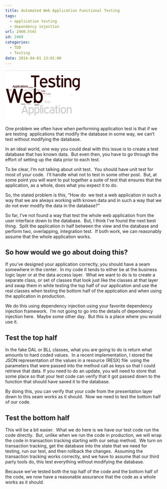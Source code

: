 ```yaml
---
title: Automated Web Application Functional Testing
tags:
  - application testing
  - dependency injection
url: 2460.html
id: 2460
categories:
  - TDD
  - Testing
date: 2014-04-01 13:01:00
---
```


![WebTestingCloud](/uploads/2014/03/WebTestingCloud.png "WebTestingCloud")

One problem we often have when performing application test is that if we are testing  applications that modify the database in some way, we can’t test without modifying the database.

In an ideal world, one way you could deal with this issue is to create a test database that has known data.  But even then, you have to go through the effort of setting up the data prior to each test.

To be clear, I’m not talking about unit test.  You should have unit test for most of your code.  I’ll handle what not to test in some other post.  But, at some point you will want to put together a suite of test that ensures that the application, as a whole, does what you expect it to do.

So, the stated problem is this, “How do  we test a web application in such a way that we are always working with known data and in such a way that we do not ever modify the data in the database?”

So far, I’ve not found a way that test the whole web application from the user interface down to the database.  But, I think I’ve found the next best thing.  Split the application in half between the view and the database and perform two, overlapping, integration test.  If both work, we can reasonably assume that the whole application works.

So how would we go about doing this?
------------------------------------

If you’ve designed your application correctly, you should have a seam somewhere in the center.  In my code it tends to either be at the business logic layer or at the data access layer.  What we want to do is to create a separate class, or set of classes that look just like the classes at that layer and swap them in while testing the top half of our application and use the real classes when testing the bottom half of the application and when using the application in production.

We do this using dependency injection using your favorite dependency injection framework.  I’m not going to go into the details of dependency injection here.  Maybe some other day.  But this is a place where you would use it.

Test the top half
-----------------

In the fake DAL or BLL classes, what you are going to do is return what amounts to hard coded values.  In a recent implementation, I stored the JSON representation of the values in a resource (RESX) file  using the parameters that were passed into the method call as keys so that I could retrieve that data. If you need to do an update, you will need to store that some place so that your test code can verify that it got passed down to the function that should have saved it to the database.

By doing this, you can verify that your code from the presentation layer down to this seam works as it should.  Now we need to test the bottom half of our code.

Test the bottom half
--------------------

This will be a bit easier.  What we do here is we have our test code run the code directly.  But, unlike when we run the code in production, we will wrap the code in transaction tracking starting with our setup method.  We turn on transaction tracking, get the database into the state that we need for testing, run our test, and then rollback the changes.  Assuming the transaction tracking works correctly, and we have to assume that our third party tools do, this test everything without modifying the database.

Because we’ve tested both the top half of the code and the bottom half of the code, we now have a reasonable assurance that the code as a whole works as it should.
